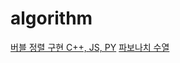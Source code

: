 # algorithm
[버블 정렬 구현 C++, JS, PY](https://velog.io/@tonyisback/%EB%B2%84%EB%B8%94-%EC%A0%95%EB%A0%AC-%EA%B5%AC%ED%98%84-C-JS-PY)
[파보나치 수열](https://velog.io/@tonyisback/fabonacci)